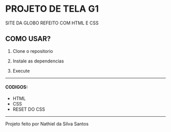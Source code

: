 # PROJETO DE TELA G1

SITE DA GLOBO REFEITO COM HTML E CSS

##  COMO USAR?

1. Clone o repositorio

2. Instale as dependencias

3. Execute

---

#### CODIGOS:

- HTML
- CSS
- RESET DO CSS

---

Projeto feito por Nathiel da Silva Santos